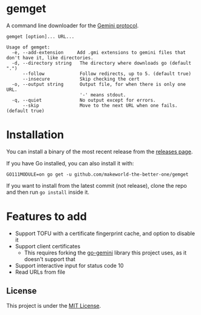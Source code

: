 # gemget

A command line downloader for the [Gemini protocol](https://gemini.circumlunar.space/).

```
gemget [option]... URL...

Usage of gemget:
  -e, --add-extension     Add .gmi extensions to gemini files that don't have it, like directories.
  -d, --directory string   The directory where downloads go (default ".")
      --follow             Follow redirects, up to 5. (default true)
      --insecure           Skip checking the cert
  -o, --output string      Output file, for when there is only one URL.
                           '-' means stdout.
  -q, --quiet              No output except for errors.
      --skip               Move to the next URL when one fails. (default true)
```

# Installation
You can install a binary of the most recent release from the [releases page](https://github.com/makeworld-the-better-one/gemget/releases/).

If you have Go installed, you can also install it with:
```
GO111MODULE=on go get -u github.com/makeworld-the-better-one/gemget
```

If you want to install from the latest commit (not release), clone the repo and then run `go install` inside it.

# Features to add
- Support TOFU with a certificate fingerprint cache, and option to disable it
- Support client certificates
  - This requires forking the [go-gemini](https://git.sr.ht/~yotam/go-gemini) library this project uses, as it doesn't support that
- Support interactive input for status code 10
- Read URLs from file

## License
This project is under the [MIT License](./LICENSE).
